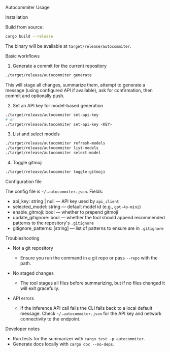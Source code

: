 Autocommiter Usage

Installation

Build from source:

```bash
cargo build --release
```

The binary will be available at `target/release/autocommiter`.

Basic workflows

1. Generate a commit for the current repository

```bash
./target/release/autocommiter generate
```

This will stage all changes, summarize them, attempt to generate a message
(using configured API if available), ask for confirmation, then commit and
optionally push.

2. Set an API key for model-based generation

```bash
./target/release/autocommiter set-api-key
# or
./target/release/autocommiter set-api-key <KEY>
```

3. List and select models

```bash
./target/release/autocommiter refresh-models
./target/release/autocommiter list-models
./target/release/autocommiter select-model
```

4. Toggle gitmoji

```bash
./target/release/autocommiter toggle-gitmoji
```

Configuration file

The config file is `~/.autocommiter.json`. Fields:

- api_key: string | null — API key used by `api_client`
- selected_model: string — default model id (e.g., `gpt-4o-mini`)
- enable_gitmoji: bool — whether to prepend gitmoji
- update_gitignore: bool — whether the tool should append recommended patterns
  to the repository's `.gitignore`
- gitignore_patterns: [string] — list of patterns to ensure are in `.gitignore`

Troubleshooting

- Not a git repository
  - Ensure you run the command in a git repo or pass `--repo` with the path.

- No staged changes
  - The tool stages all files before summarizing, but if no files changed it
    will exit gracefully.

- API errors
  - If the inference API call fails the CLI falls back to a local default
    message. Check `~/.autocommiter.json` for the API key and network
    connectivity to the endpoint.

Developer notes

- Run tests for the summarizer with `cargo test -p autocommiter`.
- Generate docs locally with `cargo doc --no-deps`.
